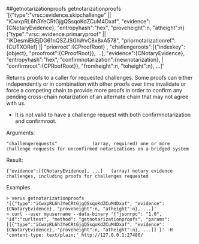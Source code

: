 ##getnotarizationproofs
getnotarizationproofs '[{"type":"vrsc::evidence.skipchallenge" || "iCwxpRL6h3YeCRtGjgQSsqoKdZCuM4Dxaf",
                      "evidence":{CNotaryEvidence},
                      "entropyhash":"hex",
                      "proveheight":n,
                      "atheight":n}
                     {"type":"vrsc::evidence.primaryproof" || "iKDesmiEkEjDG61nQSZJSGhWvC8x8xA578",
                      "priornotarizationref":{CUTXORef} || "priorroot":{CProofRoot} ,
                      "challengeroots":[{"indexkey":{object}, "proofroot":{CProofRoot}}, ...],
                      "evidence":{CNotaryEvidence},
                      "entropyhash":"hex",
                      "confirmnotarization":{newnotarization}, |
                      "confirmroot":{CPRoofRoot}},
                      "fromheight":n,
                      "toheight":n},
                      ...]'

Returns proofs to a caller for requested challenges. Some proofs can either independently or in combination
with other proofs over time invalidate or force a competing chain to provide more proofs in order to confirm
any pending cross-chain notarization of an alternate chain that may not agree with us.

* It is not valid to have a challenge request with both confirmnotarization and confirmroot.

Arguments:
```
"challengerequests"             (array, required) one or more challenge requests for unconfirmed notarizations on a bridged system

```
Result:
```
{"evidence":[{CNotaryEvidence}, ...]   (array) notary evidence challenges, including proofs for challenges requested

```
Examples
```
> verus getnotarizationproofs '[{"type":"iCwxpRL6h3YeCRtGjgQSsqoKdZCuM4Dxaf", "evidence":{CNotaryEvidence}, "proveheight":n, "atheight":n}, ...]'
> curl --user myusername --data-binary '{"jsonrpc": "1.0", "id":"curltest", "method": "getnotarizationproofs", "params": [[{"type":"iCwxpRL6h3YeCRtGjgQSsqoKdZCuM4Dxaf", "evidence":{CNotaryEvidence}, "proveheight":n, "atheight":n}, ...]] }' -H 'content-type: text/plain;' http://127.0.0.1:27486/

```
